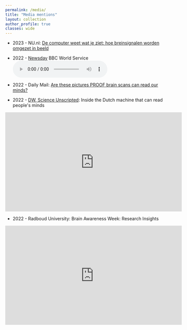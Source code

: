 ```yaml
---
permalink: /media/
title: "Media mentions"
layout: collection
author_profile: true
classes: wide
---
```


* 2023 - NU.nl: [De computer weet wat je ziet: hoe breinsignalen worden omgezet in beeld](https://www.nu.nl/tech/6261140/de-computer-weet-wat-je-ziet-hoe-breinsignalen-worden-omgezet-in-beeld.html)

* 2022 - <a href="https://www.bbc.co.uk/programmes/p00w940j">Newsday</a> BBC World Service
<audio src="/assets/bbc.mp3" controls preload></audio>

* 2022 - Daily Mail: [Are these pictures PROOF brain scans can read our minds?](https://www.mailplus.co.uk/edition/health/good-health/214983/are-these-pictures-proof-brain-scans-can-read-our-minds)

* 2022 - <a href="https://www.dw.com/en/science-unscripted-for-you-from-europe/a-19392377">DW, Science Unscripted</a>: Inside the Dutch machine that can read people's minds
<iframe width="560" height="315" src="https://www.youtube.com/embed/sL1CUWM1qaY" title="YouTube video player" frameborder="0" allow="accelerometer; autoplay; clipboard-write; encrypted-media; gyroscope; picture-in-picture" allowfullscreen></iframe>

* 2022 - Radboud University: Brain Awareness Week: Research Insights
<iframe width="560" height="315" src="https://www.youtube.com/embed/9xfq_Kod7KQ" title="YouTube video player" frameborder="0" allow="accelerometer; autoplay; clipboard-write; encrypted-media; gyroscope; picture-in-picture" allowfullscreen></iframe>